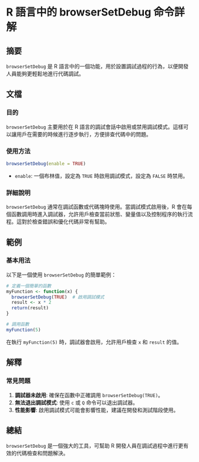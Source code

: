 <!--
Meta Description: # R 語言中的 browserSetDebug 命令詳解 ## 摘要 `browserSetDebug` 是 R 語言中的一個功能，用於設置調試過程的行為，以便開發人員能夠更輕鬆地進行代碼調試。 ## 文檔 ### 目的 `browserSetDebug` 主要用於在 R 語言的調試會話中啟用或禁...
Meta Keywords: browsersetdebug, true, myfunction, result, enable
-->

# R 語言中的 browserSetDebug 命令詳解

## 摘要
`browserSetDebug` 是 R 語言中的一個功能，用於設置調試過程的行為，以便開發人員能夠更輕鬆地進行代碼調試。

## 文檔
### 目的
`browserSetDebug` 主要用於在 R 語言的調試會話中啟用或禁用調試模式。這樣可以讓用戶在需要的時候進行逐步執行，方便排查代碼中的問題。

### 使用方法
```R
browserSetDebug(enable = TRUE)
```
- `enable`: 一個布林值，設定為 `TRUE` 時啟用調試模式，設定為 `FALSE` 時禁用。

### 詳細說明
`browserSetDebug` 通常在調試函數或代碼塊時使用。當調試模式啟用後，R 會在每個函數調用時進入調試器，允許用戶檢查當前狀態、變量值以及控制程序的執行流程。這對於檢查錯誤和優化代碼非常有幫助。

## 範例
### 基本用法
以下是一個使用 `browserSetDebug` 的簡單範例：

```R
# 定義一個簡單的函數
myFunction <- function(x) {
  browserSetDebug(TRUE)  # 啟用調試模式
  result <- x * 2
  return(result)
}

# 調用函數
myFunction(5)
```
在執行 `myFunction(5)` 時，調試器會啟用，允許用戶檢查 `x` 和 `result` 的值。

## 解釋
### 常見問題
1. **調試器未啟用**: 確保在函數中正確調用 `browserSetDebug(TRUE)`。
2. **無法退出調試模式**: 使用 `c` 或 `Q` 命令可以退出調試器。
3. **性能影響**: 啟用調試模式可能會影響性能，建議在開發和測試階段使用。

## 總結
`browserSetDebug` 是一個強大的工具，可幫助 R 開發人員在調試過程中進行更有效的代碼檢查和問題解決。